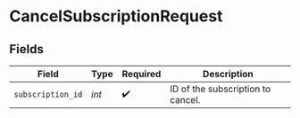 # CancelSubscriptionRequest


## Fields

| Field                             | Type                              | Required                          | Description                       |
| --------------------------------- | --------------------------------- | --------------------------------- | --------------------------------- |
| `subscription_id`                 | *int*                             | :heavy_check_mark:                | ID of the subscription to cancel. |